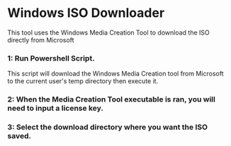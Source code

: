 # Windows ISO Downloader
This tool uses the Windows Media Creation Tool to download the ISO directly from Microsoft

### 1: Run Powershell Script. 
This script will download the Windows Media Creation tool from Microsoft to the current user's temp directory then execute it. 

### 2: When the Media Creation Tool executable is ran, you will need to input a license key. 

### 3: Select the download directory where you want the ISO saved.

